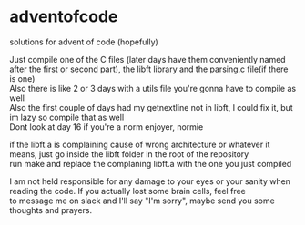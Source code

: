 # adventofcode
solutions for advent of code (hopefully)

Just compile one of the C files (later days have them conveniently named after the first or second part), the libft library and the parsing.c file(if there is one)\
Also there is like 2 or 3 days with a utils file you're gonna have to compile as well\
Also the first couple of days had my getnextline not in libft, I could fix it, but im lazy so compile that as well\
Dont look at day 16 if you're a norm enjoyer, normie

if the libft.a is complaining cause of wrong architecture or whatever it means, just go inside the libft folder in the root of the repository\
run make and replace the complaning libft.a with the one you just compiled

I am not held responsible for any damage to your eyes or your sanity when reading the code. If you actually lost some brain cells, feel free\
to message me on slack and I'll say "I'm sorry", maybe send you some thoughts and prayers.

